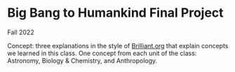# Big Bang to Humankind Final Project

Fall 2022

Concept: three explanations in the style of [Brilliant.org](https://brilliant.org) that explain concepts we learned in this class. One concept from each unit of the class: Astronomy, Biology & Chemistry, and Anthropology.
